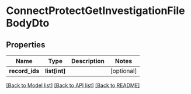 # ConnectProtectGetInvestigationFileBodyDto

## Properties
Name | Type | Description | Notes
------------ | ------------- | ------------- | -------------
**record_ids** | **list[int]** |  | [optional] 

[[Back to Model list]](../README.md#documentation-for-models) [[Back to API list]](../README.md#documentation-for-api-endpoints) [[Back to README]](../README.md)

